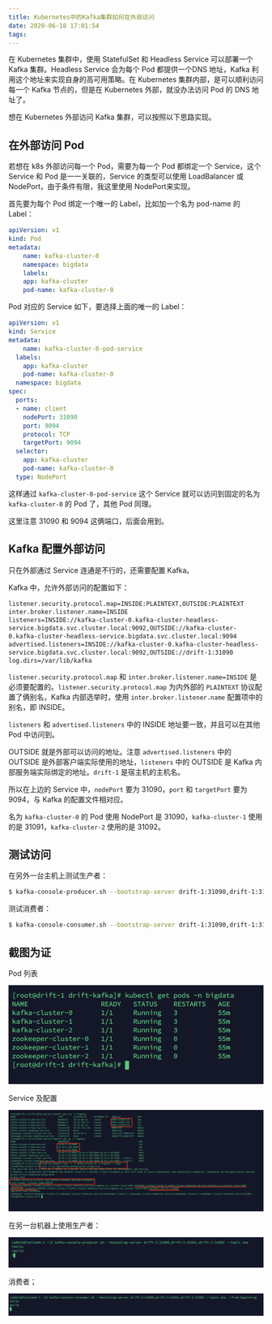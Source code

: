 ```yaml
---
title: Kubernetes中的Kafka集群如何在外部访问
date: 2020-06-18 17:01:54
tags:
---
```


在 Kubernetes 集群中，使用 StatefulSet 和 Headless Service 可以部署一个 Kafka 集群。Headless Service 会为每个 Pod 都提供一个DNS 地址，Kafka 利用这个地址来实现自身的高可用策略。在 Kubernetes 集群内部，是可以顺利访问每一个 Kafka 节点的，但是在 Kubernetes 外部，就没办法访问 Pod 的 DNS 地址了。

想在 Kubernetes 外部访问 Kafka 集群，可以按照以下思路实现。



## 在外部访问 Pod

若想在 k8s 外部访问每一个 Pod，需要为每一个 Pod 都绑定一个 Service，这个 Service 和 Pod 是一一关联的，Service 的类型可以使用 LoadBalancer 或 NodePort，由于条件有限，我这里使用 NodePort来实现。

首先要为每个 Pod 绑定一个唯一的 Label，比如加一个名为 pod-name 的 Label：

```yaml
apiVersion: v1
kind: Pod
metadata:
	name: kafka-cluster-0
	namespace: bigdata
	labels:
    app: kafka-cluster
    pod-name: kafka-cluster-0
```

Pod 对应的 Service 如下，要选择上面的唯一的 Label：

```yaml
apiVersion: v1
kind: Service
metadata:
	name: kafka-cluster-0-pod-service
  labels:
    app: kafka-cluster
    pod-name: kafka-cluster-0
  namespace: bigdata
spec:
  ports:
  - name: client
    nodePort: 31090
    port: 9094
    protocol: TCP
    targetPort: 9094
  selector:
    app: kafka-cluster
    pod-name: kafka-cluster-0
  type: NodePort
```

这样通过 `kafka-cluster-0-pod-service` 这个 Service 就可以访问到固定的名为 `kafka-cluster-0` 的 Pod 了，其他 Pod 同理。

这里注意 31090 和 9094 这俩端口，后面会用到。



## Kafka 配置外部访问

只在外部通过 Service 连通是不行的，还需要配置 Kafka。

Kafka 中，允许外部访问的配置如下：

```properties
listener.security.protocol.map=INSIDE:PLAINTEXT,OUTSIDE:PLAINTEXT
inter.broker.listener.name=INSIDE
listeners=INSIDE://kafka-cluster-0.kafka-cluster-headless-service.bigdata.svc.cluster.local:9092,OUTSIDE://kafka-cluster-0.kafka-cluster-headless-service.bigdata.svc.cluster.local:9094
advertised.listeners=INSIDE://kafka-cluster-0.kafka-cluster-headless-service.bigdata.svc.cluster.local:9092,OUTSIDE://drift-1:31090
log.dirs=/var/lib/kafka
```

`listener.security.protocol.map` 和 `inter.broker.listener.name=INSIDE` 是必须要配置的。`listener.security.protocol.map` 为内外部的 `PLAINTEXT` 协议配置了俩别名，Kafka 内部选举时，使用 `inter.broker.listener.name` 配置项中的别名，即 INSIDE。

`listeners` 和 `advertised.listeners` 中的 INSIDE 地址要一致，并且可以在其他 Pod 中访问到。

OUTSIDE 就是外部可以访问的地址。注意 `advertised.listeners` 中的 OUTSIDE 是外部客户端实际使用的地址，`listeners` 中的 OUTSIDE 是 Kafka 内部服务端实际绑定的地址。`drift-1` 是宿主机的主机名。

所以在上边的 Service 中，`nodePort` 要为 31090，`port` 和 `targetPort` 要为 9094，与 Kafka 的配置文件相对应。

名为 `kafka-cluster-0` 的 Pod 使用 NodePort 是 31090，`kafka-cluster-1` 使用的是 31091，`kafka-cluster-2` 使用的是 31092。



## 测试访问

在另外一台主机上测试生产者：

```bash
$ kafka-console-producer.sh --bootstrap-server drift-1:31090,drift-1:31091,drift-1:31092 --topic one
```

测试消费者：

```bash
$ kafka-console-consumer.sh --bootstrap-server drift-1:31090,drift-1:31091,drift-1:31092 --topic one --from-beginning
```





## 截图为证

Pod 列表

![image-20200618173615679](../../resource/image-20200618173615679.png)

Service 及配置

![image-20200618165139483](../../resource/image-20200618165139483.png)

在另一台机器上使用生产者：

![企业微信截图_16900480-8d79-43e2-ab8b-4d048d7bfc3c](../../resource/企业微信截图_16900480-8d79-43e2-ab8b-4d048d7bfc3c.png)

消费者；

![image-20200618173542659](../../resource/image-20200618173542659.png)







